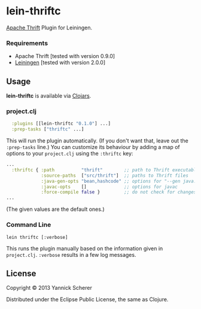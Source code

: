 # lein-thriftc

[Apache Thrift](http://thrift.apache.org/) Plugin for Leiningen.

### Requirements

- Apache Thrift [tested with version 0.9.0]
- [Leiningen](https://github.com/technomancy/leiningen) [tested with version 2.0.0]

## Usage

__lein-thriftc__ is available via [Clojars](https://clojars.org/lein-thriftc).

### project.clj


```clojure
  :plugins [[lein-thriftc "0.1.0"] ...]
  :prep-tasks ["thriftc" ...]
```

This will run the plugin automatically. (If you don't want that, leave out the `:prep-tasks` line.)
You can customize its behaviour by adding a map of options to your `project.clj` using the `:thriftc`
key:

```clojure
...
  :thriftc { :path          "thrift"        ;; path to Thrift executable
             :source-paths  ["src/thrift"]  ;; paths to Thrift files
             :java-gen-opts "bean,hashcode" ;; options for "--gen java:<options>"
             :javac-opts    []              ;; options for javac
             :force-compile false }         ;; do not check for changes
...
```

(The given values are the default ones.)

### Command Line

```
lein thriftc [:verbose]
```

This runs the plugin manually based on the information given in `project.clj`. `:verbose`
results in a few log messages.

## License

Copyright &copy; 2013 Yannick Scherer

Distributed under the Eclipse Public License, the same as Clojure.

